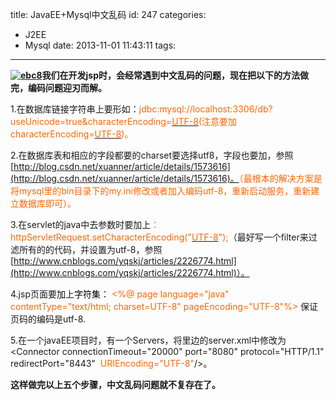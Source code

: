title: JavaEE+Mysql中文乱码
id: 247
categories:
  - J2EE
  - Mysql
date: 2013-11-01 11:43:11
tags:
---

<span style="font-size: 14px;">**[![](http://longlongblog-wordpress.stor.sinaapp.com/uploads/2013/11/ebc8-300x225.jpg "ebc8")](http://longlongblog-wordpress.stor.sinaapp.com/uploads/2013/11/ebc8.jpg)<span style="font-size: 14px;">我们在开发jsp时，会经常遇到中文乱码的问题，现在把以下的方法做完，编码问题迎刃而解。</span>**</span>

1.在数据库链接字符串上要形如：<span style="color: #ff6600;">jdbc:mysql://localhost:3306/db?useUnicode=true&amp;characterEncoding=[<span style="color: #ff6600;">UTF-8</span>](http://zhidao.baidu.com/search?word=UTF-8&amp;fr=qb_search_exp&amp;ie=utf8)(注意要加characterEncoding=[<span style="color: #ff6600;">UTF-8</span>](http://zhidao.baidu.com/search?word=UTF-8&amp;fr=qb_search_exp&amp;ie=utf8))。</span>

2.在数据库表和相应的字段都要的charset要选择utf8，字段也要加，参照[http://blog.csdn.net/xuanner/article/details/1573616](http://blog.csdn.net/xuanner/article/details/1573616)。<span style="color: #ff6600;">（最根本的解决方案是将mysql里的bin目录下的my.ini修改或者加入编码utf-8，重新启动服务，重新建立数据库即可）。</span>

3.在servlet的java中去参数时要加上<span style="color: #ff6600;">：httpServletRequest.setCharacterEncoding("[<span style="color: #ff6600;">UTF-8</span>](http://zhidao.baidu.com/search?word=UTF-8&amp;fr=qb_search_exp&amp;ie=utf8)");</span>（最好写一个filter来过滤所有的的代码，并设置为utf-8，参照[http://www.cnblogs.com/yqskj/articles/2226774.html](http://www.cnblogs.com/yqskj/articles/2226774.html)）。

4.jsp页面要<span style="color: #000000;">加</span>上<span style="color: #000000;">字符集</span>：<span style="color: #ff6600;"> &lt;%@ page language="java" contentType="text/html; charset=UTF-8" pageEncoding="UTF-8"%&gt;</span> 保证页码的编码是utf-8.

5.在一个javaEE项目时，有一个Servers，将里边的server.xml中修改为&lt;Connector connectionTimeout="20000" port="8080" protocol="HTTP/1.1" redirectPort="8443" <span style="color: #ff6600;"> URIEncoding="UTF-8"</span>/&gt;。

**这样做完以上五个步骤，中文乱码问题就不复存在了。**

&nbsp;